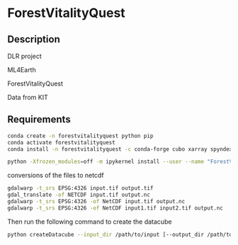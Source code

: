 # ForestVitalityQuest

## Description

DLR project

ML4Earth

ForestVitalityQuest

Data from KIT

## Requirements

```bash
conda create -n forestvitalityquest python pip
conda activate forestvitalityquest
conda install -n forestvitalityquest -c conda-forge cubo xarray spyndex importlib_metadata ipykernel matplotlib dask sen2nbar numpy gdal rasterio scipy scikit-learn netcdf4 h5netcdf scikit-image pandas zarr

python -Xfrozen_modules=off -m ipykernel install --user --name "ForestVitalityQuest" --display-name "Forest Vitality Quest Kernel"
```

conversions of the files to netcdf

```bash
gdalwarp -t_srs EPSG:4326 input.tif output.tif
gdal_translate -of NETCDF input.tif output.nc
gdalwarp -t_srs EPSG:4326 -of NetCDF input.tif output.nc
gdalwarp -t_srs EPSG:4326 -of NetCDF input1.tif input2.tif output.nc
```

Then run the following command to create the datacube

```bash
python createDatacube --input_dir /path/to/input [--output_dir /path/to/output] [--save_zarr]
```

